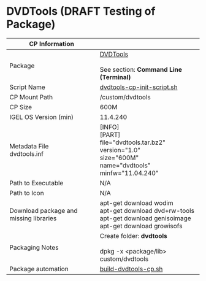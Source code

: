 # DVDTools (DRAFT Testing of Package)

|  CP Information |            |
|--------------------|------------|
| Package | [DVDTools ](https://help.ubuntu.com/community/CdDvd/Burning) <br /><br /> See section: **Command Line (Terminal)**
| Script Name | [dvdtools-cp-init-script.sh](dvdtools-cp-init-script.sh) |
| CP Mount Path | /custom/dvdtools |
| CP Size | 600M |
| IGEL OS Version (min) | 11.4.240 |
| Metadata File <br /> dvdtools.inf | [INFO] <br /> [PART] <br /> file="dvdtools.tar.bz2" <br /> version="1.0" <br /> size="600M" <br /> name="dvdtools" <br /> minfw="11.04.240" |
| Path to Executable | N/A |
| Path to Icon | N/A |
| Download package and missing libraries | apt-get download wodim <br /> apt-get download dvd+rw-tools <br /> apt-get download genisoimage <br /> apt-get download growisofs |
| Packaging Notes | Create folder: **dvdtools** <br /><br /> dpkg -x <package/lib> custom/dvdtools |
| Package automation | [build-dvdtools-cp.sh](build-dvdtools-cp.sh) |
